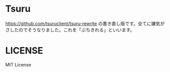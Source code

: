 # Tsuru
https://github.com/tsuruclient/tsuru-rewrite の書き直し版です。全てに嫌気がさしたのでそうなりました。これを「ぶちきれる」といいます。  
  
# LICENSE
MIT License